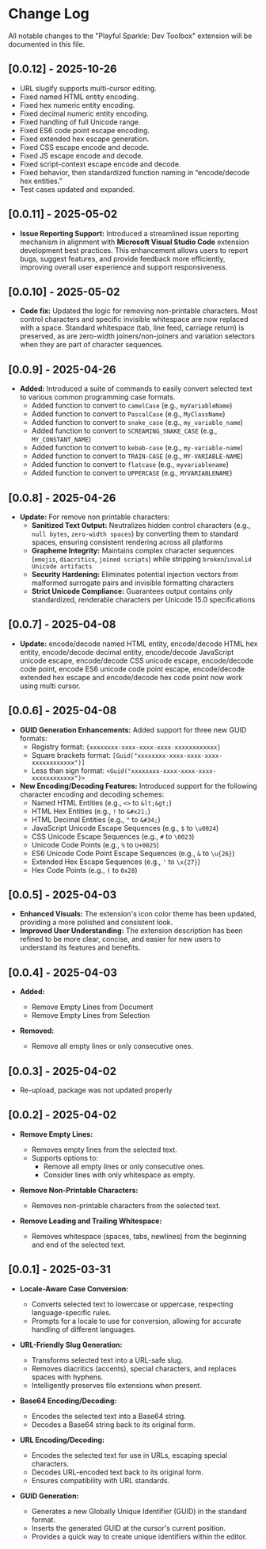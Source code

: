 # Change Log

All notable changes to the "Playful Sparkle: Dev Toolbox" extension will be documented in this file.

## [0.0.12] - 2025-10-26

* URL slugify supports multi-cursor editing.
* Fixed named HTML entity encoding.
* Fixed hex numeric entity encoding.
* Fixed decimal numeric entity encoding.
* Fixed handling of full Unicode range.
* Fixed ES6 code point escape encoding.
* Fixed extended hex escape generation.
* Fixed CSS escape encode and decode.
* Fixed JS escape encode and decode.
* Fixed script-context escape encode and decode.
* Fixed behavior, then standardized function naming in “encode/decode hex entities.”
* Test cases updated and expanded.

## [0.0.11] - 2025-05-02

* **Issue Reporting Support:** Introduced a streamlined issue reporting mechanism in alignment with **Microsoft Visual Studio Code** extension development best practices. This enhancement allows users to report bugs, suggest features, and provide feedback more efficiently, improving overall user experience and support responsiveness.

## [0.0.10] - 2025-05-02

* **Code fix:** Updated the logic for removing non-printable characters. Most control characters and specific invisible whitespace are now replaced with a space. Standard whitespace (tab, line feed, carriage return) is preserved, as are zero-width joiners/non-joiners and variation selectors when they are part of character sequences.

## [0.0.9] - 2025-04-26

* **Added:** Introduced a suite of commands to easily convert selected text to various common programming case formats.
    * Added function to convert to `camelCase` (e.g., `myVariableName`)
    * Added function to convert to `PascalCase` (e.g., `MyClassName`)
    * Added function to convert to `snake_case` (e.g., `my_variable_name`)
    * Added function to convert to `SCREAMING_SNAKE_CASE` (e.g., `MY_CONSTANT_NAME`)
    * Added function to convert to `kebab-case` (e.g., `my-variable-name`)
    * Added function to convert to `TRAIN-CASE` (e.g., `MY-VARIABLE-NAME`)
    * Added function to convert to `flatcase` (e.g., `myvariablename`)
    * Added function to convert to `UPPERCASE` (e.g., `MYVARIABLENAME`)

## [0.0.8] - 2025-04-26

* **Update:** For remove non printable characters:
    * **Sanitized Text Output:** Neutralizes hidden control characters (e.g., `null bytes`, `zero-width spaces`) by converting them to standard spaces, ensuring consistent rendering across all platforms
    * **Grapheme Integrity:** Maintains complex character sequences (`emojis`, `diacritics`, `joined scripts`) while stripping `broken`/`invalid Unicode artifacts`
    * **Security Hardening:** Eliminates potential injection vectors from malformed surrogate pairs and invisible formatting characters
    * **Strict Unicode Compliance:** Guarantees output contains only standardized, renderable characters per Unicode 15.0 specifications

## [0.0.7] - 2025-04-08

* **Update:** encode/decode named HTML entity, encode/decode HTML hex entity, encode/decode decimal entity, encode/decode JavaScript unicode escape, encode/decode CSS unicode escape, encode/decode code point, encode ES6 unicode code point escape, encode/decode extended hex escape and encode/decode hex code point now work using multi cursor.

## [0.0.6] - 2025-04-08

* **GUID Generation Enhancements:** Added support for three new GUID formats:
    * Registry format: `{xxxxxxxx-xxxx-xxxx-xxxx-xxxxxxxxxxxx}`
    * Square brackets format: `[Guid("xxxxxxxx-xxxx-xxxx-xxxx-xxxxxxxxxxxx")]`
    * Less than sign format: `<Guid("xxxxxxxx-xxxx-xxxx-xxxx-xxxxxxxxxxxx")>`
* **New Encoding/Decoding Features:** Introduced support for the following character encoding and decoding schemes:
    * Named HTML Entities (e.g., `<>` to `&lt;&gt;`)
    * HTML Hex Entities (e.g., `!` to `&#x21;`)
    * HTML Decimal Entities (e.g., `"` to `&#34;`)
    * JavaScript Unicode Escape Sequences (e.g., `$` to `\u0024`)
    * CSS Unicode Escape Sequences (e.g., `#` to `\0023`)
    * Unicode Code Points (e.g., `%` to `U+0025`)
    * ES6 Unicode Code Point Escape Sequences (e.g., `&` to `\u{26}`)
    * Extended Hex Escape Sequences (e.g., `'` to `\x{27}`)
    * Hex Code Points (e.g., `(` to `0x28`)

## [0.0.5] - 2025-04-03

* **Enhanced Visuals:** The extension's icon color theme has been updated, providing a more polished and consistent look.
* **Improved User Understanding:** The extension description has been refined to be more clear, concise, and easier for new users to understand its features and benefits.

## [0.0.4] - 2025-04-03

* **Added:**
    * Remove Empty Lines from Document
    * Remove Empty Lines from Selection

* **Removed:**
    * Remove all empty lines or only consecutive ones.

## [0.0.3] - 2025-04-02

* Re-upload, package was not updated properly

## [0.0.2] - 2025-04-02

* **Remove Empty Lines:**
    * Removes empty lines from the selected text.
    * Supports options to:
        * Remove all empty lines or only consecutive ones.
        * Consider lines with only whitespace as empty.
        
* **Remove Non-Printable Characters:**
    * Removes non-printable characters from the selected text.

* **Remove Leading and Trailing Whitespace:**
    * Removes whitespace (spaces, tabs, newlines) from the beginning and end of the selected text.

## [0.0.1] - 2025-03-31

* **Locale-Aware Case Conversion:**
    * Converts selected text to lowercase or uppercase, respecting language-specific rules.
    * Prompts for a locale to use for conversion, allowing for accurate handling of different languages.

* **URL-Friendly Slug Generation:**
    * Transforms selected text into a URL-safe slug.
    * Removes diacritics (accents), special characters, and replaces spaces with hyphens.
    * Intelligently preserves file extensions when present.

* **Base64 Encoding/Decoding:**
    * Encodes the selected text into a Base64 string.
    * Decodes a Base64 string back to its original form.

* **URL Encoding/Decoding:**
    * Encodes the selected text for use in URLs, escaping special characters.
    * Decodes URL-encoded text back to its original form.
    * Ensures compatibility with URL standards.

* **GUID Generation:**
    * Generates a new Globally Unique Identifier (GUID) in the standard format.
    * Inserts the generated GUID at the cursor's current position.
    * Provides a quick way to create unique identifiers within the editor.
